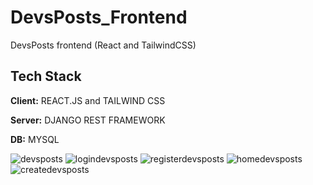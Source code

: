 # DevsPosts_Frontend
DevsPosts frontend (React and TailwindCSS)

## Tech Stack

**Client:** REACT.JS and TAILWIND CSS

**Server:** DJANGO REST FRAMEWORK

**DB:** MYSQL

![devsposts](https://scontent.fbog6-1.fna.fbcdn.net/v/t1.15752-9/400488405_827037172497061_7605560170946746420_n.png?_nc_cat=110&ccb=1-7&_nc_sid=8cd0a2&_nc_ohc=KxUsMCcdFBwAX_olRl5&_nc_ht=scontent.fbog6-1.fna&oh=03_AdQ_a8jdpLh3Ek5tycuhiNIQ0Skr5AII7YkVtGQXdvHw9w&oe=6581B5B6)
![logindevsposts](https://scontent.fbog6-1.fna.fbcdn.net/v/t1.15752-9/400400603_224781867301760_8664700893912675283_n.png?_nc_cat=106&ccb=1-7&_nc_sid=8cd0a2&_nc_ohc=GCP39ec8g5cAX_AKi56&_nc_oc=AQnm_w4LkfyCmDyC66C5VFxVHOG1Y7fqjZokHuQPlYdjjjTk5MMoHZuy-XISPfXQ7o0&_nc_ht=scontent.fbog6-1.fna&oh=03_AdQbhbYr5ly8eQaEjF1x82JzWFziofp_AHL9yto4GrPoZg&oe=6581A2B5)
![registerdevsposts](https://scontent.fbog6-1.fna.fbcdn.net/v/t1.15752-9/400272911_359697573132229_1357172555713420084_n.png?_nc_cat=111&ccb=1-7&_nc_sid=8cd0a2&_nc_ohc=Znb2NtzoMckAX_Bdzny&_nc_ht=scontent.fbog6-1.fna&oh=03_AdS5dgBzKfJUdljno_6WIW2Ta9kJgm9wpuvcYlXcfBM82Q&oe=6581C384)
![homedevsposts](https://scontent.fbog6-1.fna.fbcdn.net/v/t1.15752-9/370273958_885304236572658_4922679238839947378_n.png?_nc_cat=108&ccb=1-7&_nc_sid=8cd0a2&_nc_ohc=_wCAorVf8ysAX8Rh7s-&_nc_ht=scontent.fbog6-1.fna&oh=03_AdSkt5kyqV6tELbZE1ROvHjl6ha_GygW7prAiTRL7fB-wg&oe=6581B244)
![createdevsposts](https://scontent.fbog6-1.fna.fbcdn.net/v/t1.15752-9/403647286_1045011416690421_8194250731497810791_n.png?_nc_cat=102&ccb=1-7&_nc_sid=8cd0a2&_nc_ohc=USFQot9GdYQAX93fM1G&_nc_ht=scontent.fbog6-1.fna&oh=03_AdT8mywvh0z2zmXKk0LS9nB5l_-KBzEk66gkcF4030IeYA&oe=6581C246)
